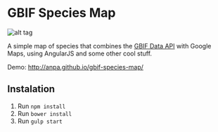 # GBIF Species Map

![alt tag](http://url/to/img.png)

A simple map of species that combines the [GBIF Data API](http://www.gbif.org/developer/summary) with Google Maps, using AngularJS and some other cool stuff.

Demo: http://anpa.github.io/gbif-species-map/

## Instalation

1. Run `npm install`
2. Run `bower install`
3. Run `gulp start`